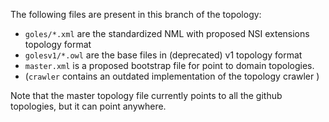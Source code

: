The following files are present in this branch of the topology:

- `goles/*.xml` are the standardized NML with proposed NSI extensions topology format
- `golesv1/*.owl` are the base files in (deprecated) v1 topology format
- `master.xml` is a proposed bootstrap file for point to domain topologies.
- (`crawler` contains an outdated implementation of the topology crawler )

Note that the master topology file currently points to all the github topologies, but it can point anywhere.
